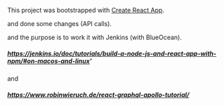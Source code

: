 This project was bootstrapped with [Create React App](https://github.com/facebook/create-react-app).

and done some changes (API calls).

and the purpose is to work it with Jenkins (with BlueOcean).
<br>
##### https://jenkins.io/doc/tutorials/build-a-node-js-and-react-app-with-npm/#on-macos-and-linux'
and
##### https://www.robinwieruch.de/react-graphql-apollo-tutorial/